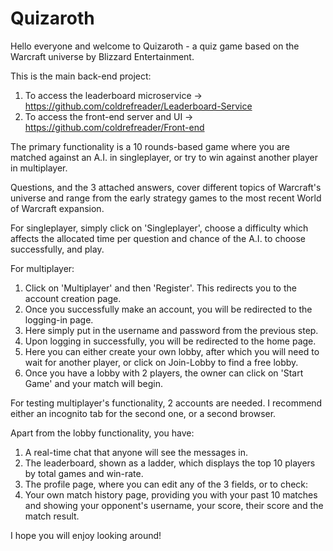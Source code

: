 # Quizaroth


Hello everyone and welcome to Quizaroth - a quiz game based on the Warcraft universe by Blizzard Entertainment.

This is the main back-end project:

1. To access the leaderboard microservice -> https://github.com/coldrefreader/Leaderboard-Service
2. To access the front-end server and UI  -> https://github.com/coldrefreader/Front-end

The primary functionality is a 10 rounds-based game where you are matched against an A.I. in singleplayer, or try to win against another player in multiplayer.

Questions, and the 3 attached answers, cover different topics of Warcraft's universe and range from the early strategy games to the most recent World of Warcraft expansion.


For singleplayer, simply click on 'Singleplayer', choose a difficulty which affects the allocated time per question and chance of the A.I. to choose successfully, and play.

For multiplayer:
1. Click on 'Multiplayer' and then 'Register'. This redirects you to the account creation page.
2. Once you successfully make an account, you will be redirected to the logging-in page.
3. Here simply put in the username and password from the previous step.
4. Upon logging in successfully, you will be redirected to the home page.
5. Here you can either create your own lobby, after which you will need to wait for another player, or click on Join-Lobby to find a free lobby.
6. Once you have a lobby with 2 players, the owner can click on 'Start Game' and your match will begin.

For testing multiplayer's functionality, 2 accounts are needed. I recommend either an incognito tab for the second one, or a second browser.

Apart from the lobby functionality, you have:
1. A real-time chat that anyone will see the messages in.
2. The leaderboard, shown as a ladder, which displays the top 10 players by total games and win-rate.
3. The profile page, where you can edit any of the 3 fields, or to check:
4. Your own match history page, providing you with your past 10 matches and showing your opponent's username, your score, their score and the match result.

I hope you will enjoy looking around!